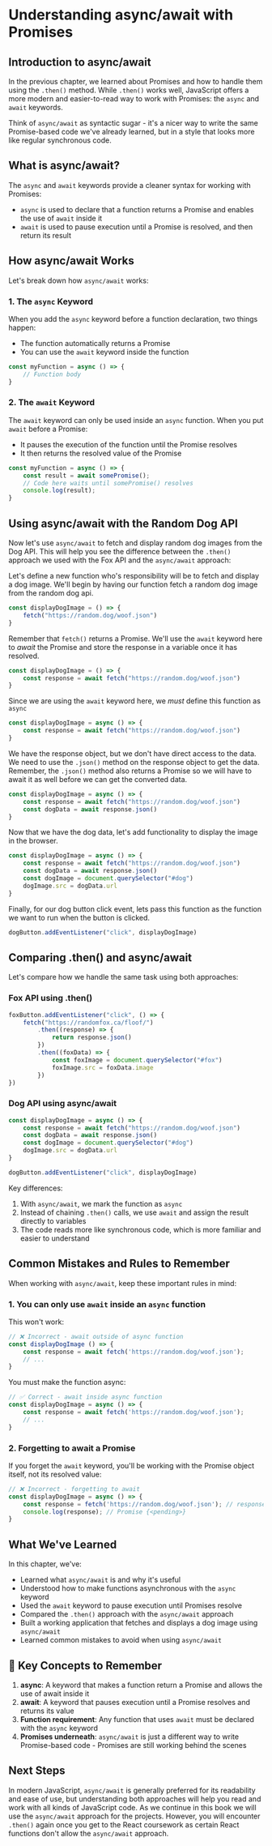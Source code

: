 # Understanding async/await with Promises

## Introduction to async/await

In the previous chapter, we learned about Promises and how to handle them using the `.then()` method. While `.then()` works well, JavaScript offers a more modern and easier-to-read way to work with Promises: the `async` and `await` keywords.

Think of `async/await` as syntactic sugar - it's a nicer way to write the same Promise-based code we've already learned, but in a style that looks more like regular synchronous code.

## What is async/await?

The `async` and `await` keywords provide a cleaner syntax for working with Promises:

- `async` is used to declare that a function returns a Promise and enables the use of `await` inside it
- `await` is used to pause execution until a Promise is resolved, and then return its result

## How async/await Works

Let's break down how `async/await` works:

### 1. The `async` Keyword

When you add the `async` keyword before a function declaration, two things happen:
- The function automatically returns a Promise
- You can use the `await` keyword inside the function

```javascript
const myFunction = async () => {
    // Function body
}
```

### 2. The `await` Keyword

The `await` keyword can only be used inside an `async` function. When you put `await` before a Promise:
- It pauses the execution of the function until the Promise resolves
- It then returns the resolved value of the Promise

```javascript
const myFunction = async () => {
    const result = await somePromise();
    // Code here waits until somePromise() resolves
    console.log(result);
}
```

## Using async/await with the Random Dog API

Now let's use `async/await` to fetch and display random dog images from the Dog API. This will help you see the difference between the `.then()` approach we used with the Fox API and the `async/await` approach:

Let's define a new function who's responsibility will be to fetch and display a dog image. We'll begin by having our function fetch a random dog image from the random dog api.

```javascript
const displayDogImage = () => {
    fetch("https://random.dog/woof.json")
}
```

Remember that `fetch()` returns a Promise. We'll use the `await` keyword here to *await* the Promise and store the response in a variable once it has resolved. 

```javascript
const displayDogImage = () => {
    const response = await fetch("https://random.dog/woof.json")
} 
```

Since we are using the `await` keyword here, we *must* define this function as `async`

```javascript
const displayDogImage = async () => {
    const response = await fetch("https://random.dog/woof.json")
}
```

We have the response object, but we don't have direct access to the data. We need to use the `.json()` method on the response object to get the data. Remember, the `.json()` method also returns a Promise so we will have to await it as well before we can get the converted data. 

```javascript
const displayDogImage = async () => {
    const response = await fetch("https://random.dog/woof.json")
    const dogData = await response.json()
}
```

Now that we have the dog data, let's add functionality to display the image in the browser.

```javascript
const displayDogImage = async () => {
    const response = await fetch("https://random.dog/woof.json")
    const dogData = await response.json()
    const dogImage = document.querySelector("#dog")
    dogImage.src = dogData.url
}
```

Finally, for our dog button click event, lets pass this function as the function we want to run when the button is clicked.

```javascript
dogButton.addEventListener("click", displayDogImage)
```

## Comparing .then() and async/await

Let's compare how we handle the same task using both approaches:

### Fox API using .then()

```javascript
foxButton.addEventListener("click", () => {
    fetch("https://randomfox.ca/floof/")
        .then((response) => {
            return response.json()
        })
        .then((foxData) => {
            const foxImage = document.querySelector("#fox")
            foxImage.src = foxData.image
        })
})
```

### Dog API using async/await

```javascript
const displayDogImage = async () => {
    const response = await fetch("https://random.dog/woof.json")
    const dogData = await response.json()
    const dogImage = document.querySelector("#dog")
    dogImage.src = dogData.url
}

dogButton.addEventListener("click", displayDogImage)
```

Key differences:
1. With `async/await`, we mark the function as `async`
2. Instead of chaining `.then()` calls, we use `await` and assign the result directly to variables
4. The code reads more like synchronous code, which is more familiar and easier to understand

## Common Mistakes and Rules to Remember

When working with `async/await`, keep these important rules in mind:

### 1. You can only use `await` inside an `async` function

This won't work:
```javascript
// ❌ Incorrect - await outside of async function
const displayDogImage () => {
    const response = await fetch('https://random.dog/woof.json');
    // ...
}
```

You must make the function async:
```javascript
// ✅ Correct - await inside async function
const displayDogImage = async () => {
    const response = await fetch('https://random.dog/woof.json');
    // ...
}
```

### 2. Forgetting to await a Promise

If you forget the `await` keyword, you'll be working with the Promise object itself, not its resolved value:

```javascript
// ❌ Incorrect - forgetting to await
const displayDogImage = async () => {
    const response = fetch('https://random.dog/woof.json'); // response is a Promise, not the actual response
    console.log(response); // Promise {<pending>}
}
```

## What We've Learned

In this chapter, we've:
- Learned what `async/await` is and why it's useful
- Understood how to make functions asynchronous with the `async` keyword
- Used the `await` keyword to pause execution until Promises resolve
- Compared the `.then()` approach with the `async/await` approach
- Built a working application that fetches and displays a dog image using `async/await`
- Learned common mistakes to avoid when using `async/await`

## 📓 Key Concepts to Remember

1. **async**: A keyword that makes a function return a Promise and allows the use of await inside it
2. **await**: A keyword that pauses execution until a Promise resolves and returns its value
4. **Function requirement**: Any function that uses `await` must be declared with the `async` keyword
5. **Promises underneath**: `async/await` is just a different way to write Promise-based code - Promises are still working behind the scenes

## Next Steps

In modern JavaScript, `async/await` is generally preferred for its readability and ease of use, but understanding both approaches will help you read and work with all kinds of JavaScript code. As we continue in this book we will use the `async/await` approach for the projects. However, you will encounter `.then()` again once you get to the React coursework as certain React functions don't allow the `async/await` approach. 
